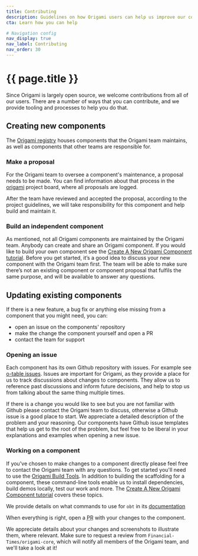 ```yaml
---
title: Contributing
description: Guidelines on how Origami users can help us improve our components and services.
cta: Learn how you can help

# Navigation config
nav_display: true
nav_label: Contributing
nav_order: 30
---
```


# {{ page.title }}

Since Origami is largely open source, we welcome contributions from all of our users. There are a number of ways that you can contribute, and we provide tooling and processes to help you do that.

## Creating new components

The <a href="https://registry.origami.ft.com/components/">Origami registry</a> houses components that the Origami team maintains, as well as components that other teams are responsible for.

### Make a proposal

For the Origami team to oversee a component's maintenance, a proposal needs to be made.
You can find information about that process in the <a href="https://github.com/Financial-Times/origami/blob/master/.github/CONTRIBUTING.md">origami</a> project board, where all proposals are logged.

After the team have reviewed and accepted the proposal, according to the project guidelines, we will take responsibility for this component and help build and maintain it.

### Build an independent component

As mentioned, not all Origami components are maintained by the Origami team. Anybody can create and share an Origami component. If you would like to build your own component see the [Create A New Origami Component tutorial](https://origami.ft.com/documentation/tutorials/create-a-new-component-part-1/). Before you get started, it’s a good idea to discuss your new component with the Origami team first. The team will be able to make sure there’s not an existing component or component proposal that fulfils the same purpose, and will be available to answer any questions.

## Updating existing components

If there is a new feature, a bug fix or anything else missing from a component that you might need, you can:

- open an issue on the components' repository
- make the change the component yourself and open a PR
- contact the team for support

### Opening an issue

Each component has its own Github repository with issues. For example see [o-table issues](https://github.com/Financial-Times/o-table/issues). Issues are important for Origami, as they provide a place for us to track discussions about changes to components. They allow us to reference past discussions and inform future decisions, and help to stop us from talking about the same thing multiple times.

If there is a change you would like to see but you are not familiar with Github please contact the Origami team to discuss, otherwise a Github issue is a good place to start. We appreciate a detailed description of the problem and your reasoning. Our components have Github issue templates that help us get to the root of the problem, but feel free to be liberal in your explanations and examples when opening a new issue.

### Working on a component

If you've chosen to make changes to a component directly please feel free to contact the Origami team with any questions. To get started you'll need to use the [Origami Build Tools](https://github.com/Financial-Times/origami-build-tools#readme). In addition to building the scaffolding for a component, these command-line tools enable us to install dependencies, build demos locally, test our work and more. The [Create A New Origami Component tutorial](https://origami.ft.com/documentation/tutorials/create-a-new-component-part-1/) covers these topics.

We provide details on what commands to use for `obt` in its <a href="https://github.com/Financial-Times/origami-build-tools#readme">documentation</a>

When everything is right, open a <abbr title="Pull request">PR</abbr> with your changes to the component.

We appreciate details about your changes and screenshots to illustrate them, where relevant. Make sure to request a review from `Financial-Times/origami-core`, which will notify all members of the Origami team, and we'll take a look at it!
